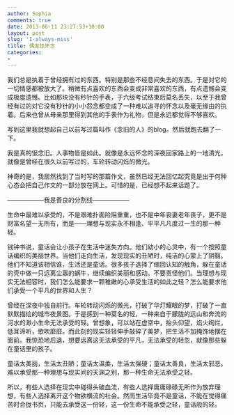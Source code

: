 ```yaml
---
author: Sophia
comments: true
date: 2013-06-11 23:27:53+10:00
layout: post
slug: 'I-always-miss'
title: 偶发性怀念
categories:
-
---
```


我们总是执着于曾经拥有过的东西。特别是那些不经意间失去的东西。于是对它的一切情感都被放大了。稍微有点喜欢的东西会变成非常喜欢的东西，有点遗憾会变成极度遗憾。比如那块没有秒针的手表，于六级考试结束后莫名丢失，以至于我曾经有过的对它没有秒针的小小怨念都变成了一种难以追寻的怀念以及毫无缘由的执着。后来也曾从母亲那里得到其他的手表作为礼物，但是永远都觉得不够喜欢。

写到这里我就想起自己以前写过篇叫作《念旧的人》的blog。然后就跑去翻了一下。

我是真的很念旧。人事物皆是如此。就像是永远怀念的深夜回家路上的一地清光，就像是曾经在很久以前写过的，车轮转动闪烁的微光。

神奇的是，我居然找到了当时写的那篇作文，虽然已经无法回忆起究竟是出于何种心态会把自己作文的一部分放在网上。可惜的是，已经想不起来话题了。

——————我是善良的分割线——————

生命中最难以承受的，不是艰难扑面险阻重重，也不是中年丧妻老年丧子，更不是财富名望一无所有，而是——理想与现实永不相逢、平平凡凡度过一生的那一种轻。

钱钟书说，童话会让小孩子在生活中迷失方向。他们幼小的心灵中，有一个按照童话编织的美丽世界。当他们走向生活，发现现实的丑陋时，纯洁的心蒙上了阴翳。他们不知道该相信谁，生活还是童话。很多孩子选择了缩回认知的触角，躲在童话的壳中做一只远离尘嚣的蜗牛，继续编织美丽和感动。不要责怪他们。当理想与现实无法相容时，我们怎么能要求一颗稚嫩的心承受生活的如此之轻？怎么能要求他们承受一个平凡的世界和人生？

曾经在深夜中独自前行。车轮转动闪烁的微光，打破了华灯耀眼的梦，打破了一直默默描绘的城市夜景图。于是感到一种莫名的轻，一种来自于朦胧的远山和奔流的河水的渺小生命无法承受的轻。曾想象，可以站在虚空中，抬头仰望，焰火绚烂，低耳谛听，歌吹靡靡。而此刻的现实轻轻伸手敲碎了美梦，把生活不加掩饰地摆在面前。我惊恐地后退，想要远离这无法承受的平凡，无法承受的轻忽，就像那些躲在童话里的孩子。

童话太美丽，生活太丑陋；童话太温柔，生活太强硬；童话太善良，生活太邪恶。难以承受那一种理想与现实间的天渊之别，那一种生命无法承受之轻。

所以，有些人选择在现实中碰得头破血流，有些人选择庸庸碌碌无所作为放弃理想，有些人选择离开这个物欲横流的社会。然而生活毕竟不是童话，不能在觉得痛苦时合拢书页，只能去承受这一份轻，这一份生命不能承受之轻，童话般的轻。